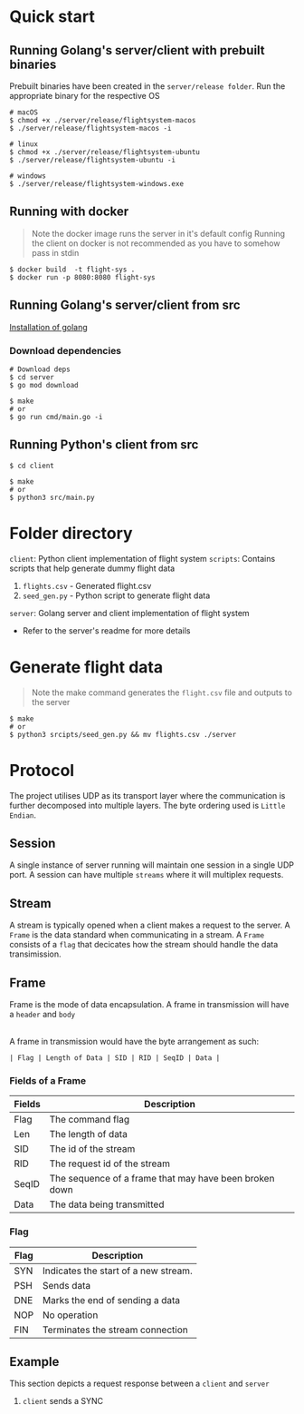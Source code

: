 # Quick start
## Running Golang's server/client with prebuilt binaries
Prebuilt binaries have been created in the `server/release folder`. 
Run the appropriate binary for the respective OS
```
# macOS
$ chmod +x ./server/release/flightsystem-macos 
$ ./server/release/flightsystem-macos -i

# linux
$ chmod +x ./server/release/flightsystem-ubuntu
$ ./server/release/flightsystem-ubuntu -i

# windows
$ ./server/release/flightsystem-windows.exe
```

## Running with docker
> Note the docker image runs the server in it's default config
> Running the client on docker is not recommended as you have to somehow pass in stdin
```
$ docker build  -t flight-sys .
$ docker run -p 8080:8080 flight-sys
```

## Running Golang's server/client from src
[Installation of golang](https://go.dev/doc/install)
### Download dependencies 
```
# Download deps
$ cd server
$ go mod download

$ make
# or
$ go run cmd/main.go -i
```

## Running Python's client from src
```
$ cd client

$ make
# or
$ python3 src/main.py

```

# Folder directory
`client`: Python client implementation of flight system
`scripts`: Contains scripts that help generate dummy flight data
  1. `flights.csv` - Generated flight.csv
  2. `seed_gen.py` - Python script to generate flight data
   
`server`: Golang server and client implementation of flight system
  - Refer to the server's readme for more details

# Generate flight data
> Note the make command generates the `flight.csv` file and outputs to the server
```
$ make 
# or
$ python3 srcipts/seed_gen.py && mv flights.csv ./server
```



# Protocol
The project utilises UDP as its transport layer where the communication is further decomposed into multiple layers. The byte ordering used is `Little Endian`.

## Session
A single instance of server running will maintain one session in a single UDP port. A session can have multiple `streams` where it will multiplex requests. 

## Stream
A stream is typically opened when a client makes a request to the server. A `Frame` is the data standard when communicating in a stream. A `Frame` consists of a `flag` that decicates how the stream should handle the data transimission. 

## Frame
Frame is the mode of data encapsulation. A frame in transmission will have a `header` and `body`

<br/>
A frame in transmission would have the byte arrangement as such:

```
| Flag | Length of Data | SID | RID | SeqID | Data |
```
### Fields of a Frame
| Fields | Description                |
|--------|----------------------------|
| Flag   | The command flag           |
| Len    | The length of data         |
| SID    | The id of the stream       |
| RID    | The request id of the stream       |
| SeqID  | The sequence of a frame that may have been broken down |
| Data   | The data being transmitted |

### Flag
| Flag | Description                          |
|------|--------------------------------------|
| SYN  | Indicates the start of a new stream. |
| PSH  | Sends data                           |
| DNE  | Marks the end of sending a data      |
| NOP  | No operation                         |
| FIN  | Terminates the stream connection     |

## Example
This section depicts a request response between a `client` and `server`
1. `client` sends a SYNC

